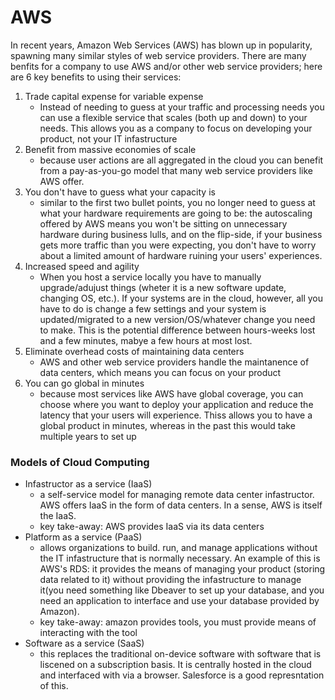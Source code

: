 # AWS
In recent years, Amazon Web Services (AWS) has blown up in popularity, spawning many similar styles of web service providers. There are many benfits for a company to use AWS and/or other web service providers; here are 6 key benefits to using their services:
1. Trade capital expense for variable expense
    - Instead of needing to guess at your traffic and processing needs you can use a flexible service that scales (both up and down) to your needs. This allows you as a company to focus on developing your product, not your IT infastructure
2. Benefit from massive economies of scale
    - because user actions are all aggregated in the cloud you can benefit from a pay-as-you-go model that many web service providers like AWS offer. 
3. You don't have to guess what your capacity is
    - similar to the first two bullet points, you no longer need to guess at what your hardware requirements are going to be: the autoscaling offered by AWS means you won't be sitting on unnecessary hardware during business lulls, and on the flip-side, if your business gets more traffic than you were expecting, you don't have to worry about a limited amount of hardware ruining your users' experiences.
4. Increased speed and agility
    - When you host a service locally you have to manually upgrade/adujust things (wheter it is a new software update, changing OS, etc.). If your systems are in the cloud, however, all you have to do is change a few settings and your system is updated/migrated to a new version/OS/whatever change you need to make. This is the potential difference between hours-weeks lost and a few minutes, mabye a few hours at most lost. 
5. Eliminate overhead costs of maintaining data centers
    - AWS and other web service providers handle the maintanence of data centers, which means you can focus on your product
6. You can go global in minutes
    - because most services like AWS have global coverage, you can choose where you want to deploy your application and reduce the latency that your users will experience. Thiss allows you to have a global product in minutes, whereas in the past this would take multiple years to set up

### Models of Cloud Computing
- Infastructor as a service (IaaS)
    - a self-service model for managing remote data center infastructor. AWS offers IaaS in the form of data centers. In a sense, AWS is itself the IaaS.
    - key take-away: AWS provides IaaS via its data centers
- Platform as a service (PaaS)
    - allows organizations to build. run, and manage applications without the IT infastructure that is normally necessary. An example of this is AWS's RDS: it provides the means of managing your product (storing data related to it) without providing the infastructure to manage it(you need something like Dbeaver to set up your database, and you need an application to interface and use your database provided by Amazon).
    - key take-away: amazon provides tools, you must provide means of interacting with the tool
- Software as a service (SaaS)
    -  this replaces the traditional on-device software with software that is liscened on a subscription basis. It is centrally hosted in the cloud and interfaced with via a browser. Salesforce is a good represntation of this.